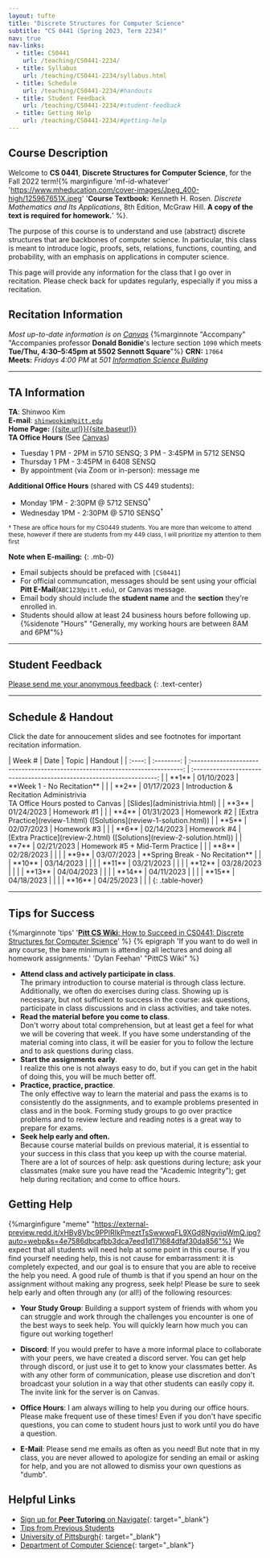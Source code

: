```yaml
---
layout: tufte
title: "Discrete Structures for Computer Science"
subtitle: "CS 0441 (Spring 2023, Term 2234)"
nav: true
nav-links:
  - title: CS0441
    url: /teaching/CS0441-2234/
  - title: Syllabus
    url: /teaching/CS0441-2234/syllabus.html
  - title: Schedule
    url: /teaching/CS0441-2234/#handouts
  - title: Student Feedback
    url: /teaching/CS0441-2234/#student-feedback
  - title: Getting Help
    url: /teaching/CS0441-2234/#getting-help
---
```


## Course Description

Welcome to **CS 0441**, **Discrete Structures for Computer Science**, for the Fall 2022 term!{% marginfigure 'mf-id-whatever' 'https://www.mheducation.com/cover-images/Jpeg_400-high/125967651X.jpeg' '**Course Textbook:** Kenneth H. Rosen. *Discrete Mathematics and Its Applications*, 8th Edition, McGraw Hill. **A copy of the text is required for homework.**' %}.

The purpose of this course is to understand and use (abstract) discrete structures that are backbones of computer science. In particular, this class is meant to introduce logic, proofs, sets, relations, functions, counting, and probability, with an emphasis on applications in computer science.

This page will provide any information for the class that I go over in recitation. Please check back for updates regularly, especially if you miss a recitation.

## Recitation Information

_Most up-to-date information is on [Canvas](https://canvas.pitt.edu)_ {%marginnote "Accompany" "Accompanies professor **Donald Bonidie**'s lecture section `1090` which meets **Tue/Thu, 4:30–5:45pm at 5502 Sennott Square**"%}
**CRN:** `17064`  
**Meets:** _Fridays 4:00 PM_ at _501 [Information Science Building](https://map.concept3d.com/?id=1315#!m/386791)_

---

## TA Information

**TA**: Shinwoo Kim  
**E-mail**: [`shinwookim@pitt.edu`](mailto:shiwookim@pitt.edu)  
**Home Page:** [{{site.url}}{{site.baseurl}}]({{site.url}}{{site.baseurl}}/)  
**TA Office Hours** (See [Canvas](https://canvas.pitt.edu/))

- Tuesday 1 PM - 2PM in 5710 SENSQ; 3 PM - 3:45PM in 5712 SENSQ
- Thursday 1 PM - 3:45PM in 6408 SENSQ
- By appointment (via Zoom or in-person): message me

**Additional Office Hours** (shared with CS 449 students):

- Monday 1PM - 2:30PM @ 5712 SENSQ<sup>†</sup>
- Wednesday 1PM - 2:30PM @ 5710 SENSQ<sup>†</sup>

<sup>† These are office hours for my CS0449 students. You are more than welcome to attend these, however if there are students from my 449 class, I will prioritize my attention to them first</sup>

**Note when E-mailing:**
{: .mb-0}

- Email subjects should be prefaced with `[CS0441]`
- For official communcation, messages should be sent using your official **Pitt E-Mail**(`ABC123@pitt.edu`), or Canvas message.
- Email body should include the **student name** and the **section** they're enrolled in.
- Students should allow at least 24 business hours before following up.{%sidenote "Hours" "Generally, my working hours are between 8AM and 6PM"%}

---

## Student Feedback

[Please send me your anonymous feedback](https://pitt.co1.qualtrics.com/jfe/form/SV_dd9suL0AkJctj2S)
{: .text-center}

---

<h2 id="handouts">Schedule <em>&</em> Handout</h2>

Click the date for annoucement slides and see footnotes for important recitation information.


<div class="table-responsive" markdown="1" >
| Week # |    Date    |                                     Topic                                     |                                Handout                                |
| :----: | :--------: | :---------------------------------------------------------------------------: | :-------------------------------------------------------------------: |
| **1**  | 01/10/2023 |                          **Week 1 - No Recitation**                           |                                                                       |
| **2**  | 01/17/2023 | Introduction & Recitation Administrivia <br> TA Office Hours posted to Canvas |                     [Slides](administrivia.html)                      |
| **3**  | 01/24/2023 |                                  Homework #1                                  |                                                                       |
| **4**  | 01/31/2023 |                                  Homework #2                                  | [Extra Practice](review-1.html) ([Solutions](review-1-solution.html)) |
| **5**  | 02/07/2023 |                                  Homework #3                                  |                                                                       |
| **6**  | 02/14/2023 |                                  Homework #4                                  | [Extra Practice](review-2.html) ([Solutions](review-2-solution.html)) |
| **7**  | 02/21/2023 |                        Homework #5 + Mid-Term Practice                        |                                                                       |
| **8**  | 02/28/2023 |                                                                               |                                                                       |
| **9**  | 03/07/2023 |                       **Spring Break - No Recitation**                        |                                                                       |
| **10** | 03/14/2023 |                                                                               |                                                                       |
| **11** | 03/21/2023 |                                                                               |                                                                       |
| **12** | 03/28/2023 |                                                                               |                                                                       |
| **13** | 04/04/2023 |                                                                               |                                                                       |
| **14** | 04/11/2023 |                                                                               |                                                                       |
| **15** | 04/18/2023 |                                                                               |                                                                       |
| **16** | 04/25/2023 |                                                                               |                                                                       |
{: .table-hover}

</div>

---

## Tips for Success

{%marginnote 'tips' '[**Pitt CS Wiki**: How to Succeed in CS0441: Discrete Structures for Computer Science](https://pittcs.wiki/academics/succeed-in-course-x/succeed-in-441/)' %}
{% epigraph 'If you want to do well in any course, the bare minimum is attending all lectures and doing all homework assignments.' 'Dylan Feehan' "PittCS Wiki" %}

- **Attend class and actively participate in class**.<br>The primary introduction to course material is through class lecture. Additionally, we often do exercises during class. Showing up is necessary, but not sufficient to success in the course: ask questions, participate in class discussions and in class activities, and take notes.
- **Read the material before you come to class**.<br>Don't worry about total comprehension, but at least get a feel for what we will be covering that week. If you have some understanding of the material coming into class, it will be easier for you to follow the lecture and to ask questions during class.
- **Start the assignments early**.<br>I realize this one is not always easy to do, but if you can get in the habit of doing this, you will be much better off.
- **Practice, practice, practice**.<br>The only effective way to learn the material and pass the exams is to consistently do the assignments, and to example problems presented in class and in the book. Forming study groups to go over practice problems and to review lecture and reading notes is a great way to prepare for exams.
- **Seek help early and often.**<br>Because course material builds on previous material, it is essential to your success in this class that you keep up with the course material. There are a lot of sources of help: ask questions during lecture; ask your classmates (make sure you have read the "Academic Integrity"); get help during recitation; and come to office hours.

## Getting Help
{%marginfigure "meme" "https://external-preview.redd.it/xHBy8Vbc9PPlRIkPmeztTsSwwwqFL9XGd8NgviiqWmQ.jpg?auto=webp&s=4e7586dbcafbb3dca7eed1d171684dfaf30da856"%}
We expect that all students will need help at some point in this course. If you find yourself needing help, this is not cause for embarrassment: it is completely expected, and our goal is to ensure that you are able to receive the help you need. A good rule of thumb is that if you spend an hour on the assignment without making any progress, seek help! Please be sure to seek help early and often through any (or all!) of the following resources:

- **Your Study Group**: Building a support system of friends with whom you can struggle and work through the challenges you encounter is one of the best ways to seek help. You will quickly learn how much you can figure out working together!

- **Discord**: If you would prefer to have a more informal place to collaborate with your peers, we have created a discord server. You can get help through discord, or just use it to get to know your classmates better. As with any other form of communication, please use discretion and don't broadcast your solution in a way that other students can easily copy it. The invite link for the server is on Canvas.

- **Office Hours**: I am always willing to help you during our office hours. Please make frequent use of these times! Even if you don't have specific questions, you can come to student hours just to work until you do have a question.

- **E-Mail**: Please send me emails as often as you need! But note that in my class, you are never allowed to apologize for sending an email or asking for help, and you are not allowed to dismiss your own questions as "dumb".

## Helpful Links

- [Sign up for **Peer Tutoring** on Navigate](https://pitt.guide.eab.com/){: target="\_blank"}
- [Tips from Previous Students](https://pittcs.wiki/academics/succeed-in-course-x/succeed-in-441/)
- [University of Pittsburgh](https://pitt.edu){: target="\_blank"}
- [Department of Computer Science](https://cs.pitt.edu){: target="\_blank"}

<span class="endmark"></span>